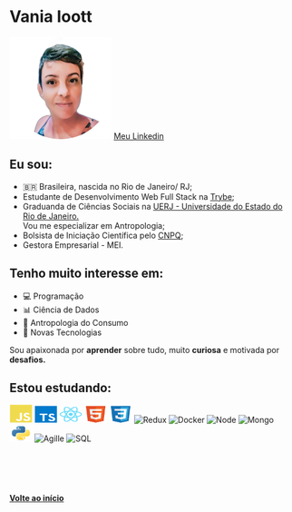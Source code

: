 <!DOCTYPE html>
<html lang="pt-br">
<head>
    <meta charset="UTF-8">
    <meta http-equiv="X-UA-Compatible" content="IE=edge">
    <meta name="viewport" content="width=device-width, initial-scale=1.0">
    <link rel="stylesheet" href="style-portifolio-github.css">
    <title>Vania Ioott</title>
</head>
<body>
    <h1 id="inicio">Vania Ioott</h1>
    <img src="profile-pic.png" width="180px" alt="minha-foto">
    <a href="https://www.linkedin.com/in/vania-ioott/" target="_blank" id="linkedin">Meu Linkedin</a>
    <div class="floatL">
        <h2 id="barras">Eu sou:</h2>
        <ul class="listas" id="eu-sou">
            <li>🇧🇷 Brasileira, nascida no Rio de Janeiro/ RJ;</li>
            <li>Estudante de Desenvolvimento Web Full Stack na <a href="https://www.betrybe.com/" target="_blank">Trybe</a>;</li>
            <li>Graduanda de Ciências Sociais na <a href="https://www.uerj.br/" target="_blank">UERJ - Universidade do Estado do Rio de Janeiro.</a><br>Vou me especializar em Antropologia;</li>
            <li>Bolsista de Iniciação Científica pelo <a href="https://www.gov.br/cnpq/pt-br" target="_blank">CNPQ</a>;</li>
            <li>Gestora Empresarial - MEI.</li>
        </ul>
    </div>
    <div class="floatR">
        <h2 id="barras">Tenho muito interesse em:</h2>
        <ul class="listas" id="interesses">
            <li>💻 Programação</li>
            <li>📊 Ciência de Dados</li>
            <li>🛒 Antropologia do Consumo</li>
            <li>🤖 Novas Tecnologias</li>
        </ul>
    </div>
    <div class="eu">
        Sou apaixonada por <b>aprender</b> sobre tudo, muito <b>curiosa</b> e motivada por <b>desafios.</b>
    </div>
    <h2 id="estudando"> Estou estudando:</h2>
    <div class="estudando">
        <img id="js" alt="Js" height="32" width="40" src="https://raw.githubusercontent.com/devicons/devicon/master/icons/javascript/javascript-plain.svg">
        <img id="ts" alt="Ts" height="30" width="40" src="https://raw.githubusercontent.com/devicons/devicon/master/icons/typescript/typescript-plain.svg">
        <img id="react" alt="React" height="30" width="40" src="https://raw.githubusercontent.com/devicons/devicon/master/icons/react/react-original.svg">
        <img id="html" alt="HTML" height="30" width="40" src="https://raw.githubusercontent.com/devicons/devicon/master/icons/html5/html5-original.svg">
        <img id="css" alt="CSS" height="30" width="40" src="https://raw.githubusercontent.com/devicons/devicon/master/icons/css3/css3-original.svg">
        <img id="redux" alt="Redux" height="30" width="40" src="https://upload.wikimedia.org/wikipedia/commons/4/49/Redux.png">
        <img id="docker" alt="Docker" height="30" width="40" src="https://www.docker.com/sites/default/files/d8/2019-07/vertical-logo-monochromatic.png">
        <img id="node" alt="Node" height="40" width="40" src="https://img.icons8.com/color/452/nodejs.png">
        <img id="mongo" alt="Mongo" height="30" width="40" src="https://cdn.icon-icons.com/icons2/2415/PNG/512/mongodb_plain_wordmark_logo_icon_146423.png">
        <img id="python" alt="Python" height="30" width="40" src="https://raw.githubusercontent.com/devicons/devicon/master/icons/python/python-original.svg">
        <img id="agille" alt="Agille" height="30" width="40" src="https://i.pinimg.com/564x/18/eb/f4/18ebf41bbe0b8580cfed8e33141b13e2.jpg">
        <img id="sql" alt="SQL" height="30" width="25" src="https://icon-library.com/images/sql-icon/sql-icon-8.jpg">
    </div>
    <br><br><br><br>
    <h4><a href="#inicio">Volte ao início</a></h4>
</body>
</html>
